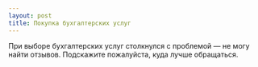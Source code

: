 ```yaml
---
layout: post 
title: Покупка бухгалтерских услуг
--- 
```

При выборе бухгалтерских услуг столкнулся с проблемой — не могу найти отзывов. Подскажите пожалуйста, куда лучше обращаться.
